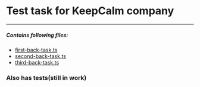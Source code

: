 # Test task for KeepCalm company
**********************************
##### Contains following files:
* [first-back-task.ts](first-back-task.ts)
* [second-back-task.ts](second-back-task.ts)
* [third-back-task.ts](third-back-task.ts)

### Also has tests(still in work)